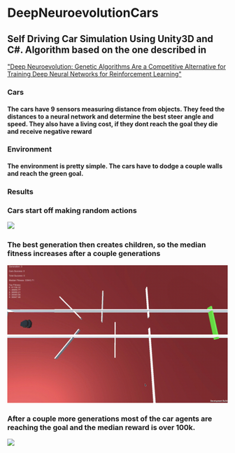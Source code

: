 # DeepNeuroevolutionCars
## Self Driving Car Simulation Using Unity3D and C#. Algorithm based on the one described in 
["Deep Neuroevolution: Genetic Algorithms Are a Competitive Alternative for Training Deep Neural Networks for Reinforcement Learning"](https://arxiv.org/abs/1712.06567)

### Cars
#### The cars have 9 sensors measuring distance from objects. They feed the distances to a neural network and determine the best steer angle and speed. They also have a living cost, if they dont reach the goal they die and receive negative reward

### Environment
#### The environment is pretty simple. The cars have to dodge a couple walls and reach the green goal.

### Results

### Cars start off making random actions
![](gifs/Beginning.gif)
### The best generation then creates children, so the median fitness increases after a couple generations
![](gifs/Middle.gif)
### After a couple more generations most of the car agents are reaching the goal and the median reward is over 100k.
![](gifs/Optimal.gif)

